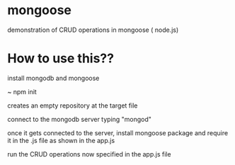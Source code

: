 # mongoose
demonstration of CRUD operations in mongoose ( node.js)
<h1> How to use this?? </h1>

<p> install mongodb and mongoose </p>
<p> ~ npm init </p>
<p> creates an empty repository at the target file </p>
<p> connect to the mongodb server typing "mongod" </p>
<p> once it gets connected to the server, install mongoose package and require it in the .js file as shown in the app.js </p>
<p> run the CRUD operations now specified in the app.js file </p>
